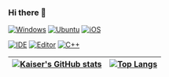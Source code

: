 ### Hi there 👋

[![Windows](https://img.shields.io/badge/Windows-11-blue?logo=windows)](https://www.microsoft.com/zh-cn/windows/windows-11)
[![Ubuntu](https://img.shields.io/badge/Ubuntu-21.10-red?logo=ubuntu)](https://ubuntu.com/)
[![iOS](https://img.shields.io/badge/iOS-15-000000?logo=apple)](https://www.apple.com.cn/ios/ios-15/)

[![IDE](https://img.shields.io/badge/IDE-CLion-green?logo=clion)](https://www.jetbrains.com/zh-cn/clion/)
[![Editor](https://img.shields.io/badge/editor-Visual%20Studio%20Code-blue?logo=visual-studio-code)](https://code.visualstudio.com/)
[![C++](https://img.shields.io/badge/C%2B%2B-blue?logo=c%2B%2B)](https://isocpp.org/)

| [![Kaiser's GitHub stats](https://github-readme-stats.vercel.app/api?username=KaiserLancelot&show_icons=true&theme=dark&count_private=false)](https://github.com/KaiserLancelot) | [![Top Langs](https://github-readme-stats.vercel.app/api/top-langs/?username=KaiserLancelot&layout=compact&langs_count=4&theme=dark)](https://github.com/KaiserLancelot) |
| -------------------------------------------------------------------------------------------------------------------------------------------------------------------------------- | ------------------------------------------------------------------------------------------------------------------------------------------------------------------------ |
